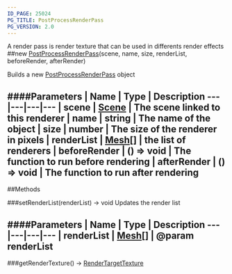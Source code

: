 ```yaml
---
ID_PAGE: 25024
PG_TITLE: PostProcessRenderPass
PG_VERSION: 2.0
---
```


A render pass is render texture that can be used in differents render effects
##new [PostProcessRenderPass](/classes/PostProcessRenderPass)(scene, name, size, renderList, beforeRender, afterRender)



Builds a new [PostProcessRenderPass](/classes/PostProcessRenderPass) object








####Parameters
 | Name | Type | Description
---|---|---|---
 | scene | [Scene](/classes/Scene) | The scene linked to this renderer
 | name | string | The name of the object
 | size | number | The size of the renderer in pixels
 | renderList | [Mesh](/classes/Mesh)[] | the list of renderers
 | beforeRender | () =&gt; void | The function to run before rendering
 | afterRender | () =&gt; void | The function to run after rendering
---



##Methods

###setRenderList(renderList) &rarr; void
Updates the render list





####Parameters
 | Name | Type | Description
---|---|---|---
 | renderList | [Mesh](/classes/Mesh)[] | @param renderList
---

###getRenderTexture() &rarr; [RenderTargetTexture](/classes/RenderTargetTexture)

